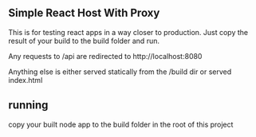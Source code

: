 Simple React Host With Proxy
-----------------------------

This is for testing react apps in a way closer to production. Just copy the result of your build to the build folder and
run.

Any requests to /api are redirected to http://localhost:8080

Anything else is either served statically from the /build dir or served index.html

## running

copy your built node app to the build folder in the root of this project

